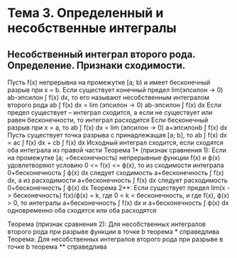 # Тема 3. Определенный и несобственные интегралы

## Несобственный интеграл второго рода. Определение. Признаки сходимости.

Пусть f(x) непрерывна на промежутке [a; b) и имеет бесконечный разрыв при x = b. Если существует конечный предел lim(эпсилон -> 0) ab-эпсилон ∫ f(x) dx, то его называют несобственным интегралом второго рода
 ab ∫ f(x) dx = lim (эпсилон -> 0) ab-эпсилон ∫ f(x) dx
Если предел существует – интеграл сходится, а если не существует или равен бесконечности, то интеграл расходится
Если бесконечный разрыв при х = а, то ab ∫ f(x) dx = lim (эпсилон -> 0) a+эпсилонb ∫ f(x) dx
Пусть существует точка разрыва с принадлежащая [a; b], то ab ∫ f(x) dx = aс ∫ f(x) dx + сb ∫ f(x) dx
Исходный интеграл сходится, если сходятся оба интеграла из правой части
Теорема 1* (признак сравнения 1):
Если на промежутке [a; +бесконечность) непрерывные функции f(x) и ф(х) удовлетворяют условию 0 <= f(x) <= ф(х), то из сходимости интеграла 0+бесконечность ∫ ф(x) dx следует сходимость a+бесконечность ∫ f(x) dx, а из расходимости a+бесконечность ∫ f(x) dx следует расходимость 0+бесконечность ∫ ф(x) dx
Теорема 2**:
Если существует предел lim(x -> бесконечность) f(x)/ф(х) = k, где 0 < k < бесконечность, и где f(x), ф(х) > 0, то интегралы a+бесконечность ∫ f(x) dx и a+бесконечность ∫ ф(x) dx одновременно оба сходятся или оба расходятся

Теорема (признак сравнения 2):
Для несобственных интегралов второго рода при разрыве функции в точке b теорема * справедлива
Теорема:
Для несобственных интегралов второго рода при разрыве в точке b теорема ** справедлива
